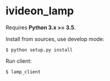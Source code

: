 # ivideon_lamp

Requires **Python 3.x >= 3.5**.

Install from sources, use develop mode:

    $ python setup.py install

Run client:

    $ lamp_client